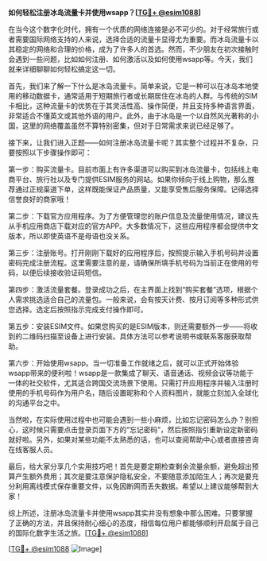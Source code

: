 **如何轻松注册冰岛流量卡并使用wsapp？[[TG💪+ @esim1088](https://t.me/s/esim1088)]**

在当今这个数字化时代，拥有一个优质的网络连接是必不可少的。对于经常旅行或者需要国际网络支持的人来说，选择合适的流量卡显得尤为重要。而冰岛流量卡以其稳定的网络和合理的价格，成为了许多人的首选。然而，不少朋友在初次接触时会遇到一些问题，比如如何注册、如何激活以及如何使用wsapp等。今天，我们就来详细聊聊如何轻松搞定这一切。

首先，我们来了解一下什么是冰岛流量卡。简单来说，它是一种可以在冰岛本地使用的移动数据卡，通常适用于短期旅行者或长期居住在冰岛的人群。与传统的SIM卡相比，这种流量卡的优势在于其灵活性高、操作简便，并且支持多种语言界面，非常适合不懂英文或其他外语的用户。此外，由于冰岛是一个以自然风光著称的小国，这里的网络覆盖虽然不算特别密集，但对于日常需求来说已经足够了。

接下来，让我们进入正题——如何注册冰岛流量卡呢？其实整个过程并不复杂，只要按照以下步骤操作即可：

第一步：购买流量卡。目前市面上有许多渠道可以购买到冰岛流量卡，包括线上电商平台、旅行社以及专门提供ESIM服务的网站。如果你倾向于线上购物，那么推荐通过正规渠道下单，这样既能保证产品质量，又能享受售后服务保障。记得选择信誉良好的商家哦！

第二步：下载官方应用程序。为了方便管理您的账户信息及流量使用情况，建议先从手机应用商店下载对应的官方APP。大多数情况下，这些应用程序都会提供中文版本，所以即使英语不是母语也没关系。

第三步：注册账号。打开刚刚下载好的应用程序后，按照提示输入手机号码并设置密码完成注册流程。这里需要注意的是，请确保所填手机号码为当前正在使用的号码，以便后续接收验证码短信。

第四步：激活流量套餐。登录成功之后，在主界面上找到“购买套餐”选项，根据个人需求挑选适合自己的流量包。一般来说，会有按天计费、按月订阅等多种形式供您选择。选定后按照指示完成支付操作即可。

第五步：安装ESIM文件。如果您购买的是ESIM版本，则还需要额外一步——将收到的二维码扫描至设备上进行安装。具体方法可以参考说明书或联系客服获取帮助。

第六步：开始使用wsapp。当一切准备工作就绪之后，就可以正式开始体验wsapp带来的便利啦！wsapp是一款集成了聊天、语音通话、视频会议等功能于一体的社交软件，尤其适合跨国交流场景下使用。只需打开应用程序并输入注册时使用的手机号码作为用户名，随后设置昵称和个人资料图片，就能立刻加入全球化的沟通平台之中。

当然啦，在实际使用过程中也可能会遇到一些小麻烦，比如忘记密码怎么办？别担心，这时候只需要点击登录页面下方的“忘记密码”，然后按照指引重新设定新密码就好啦。另外，如果对某些功能不太熟悉的话，也可以查阅帮助中心或者直接咨询在线客服人员。

最后，给大家分享几个实用技巧吧！首先是要定期检查剩余流量余额，避免超出预算产生额外费用；其次是要注意保护隐私安全，不要随意添加陌生人；再次是要充分利用离线模式保存重要文件，以免因断网而丢失数据。希望以上建议能够帮到大家！

综上所述，注册冰岛流量卡并使用wsapp其实并没有想象中那么困难。只要掌握了正确的方法，并且保持耐心细心的态度，相信每位用户都能够顺利开启属于自己的国际化数字生活之旅。[[TG💪+ @esim1088](https://t.me/s/esim1088)]

[[TG💪+ @esim1088](https://t.me/s/esim1088) ![Image](https://i.postimg.cc/4NQfJmqS/Snipaste-2025-05-13-00-14-12.png)]